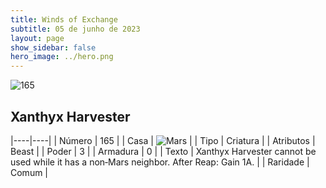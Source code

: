 ```yaml
---
title: Winds of Exchange
subtitle: 05 de junho de 2023
layout: page
show_sidebar: false
hero_image: ../hero.png
---
```


![165](https://mastervault-storage-prod.s3.amazonaws.com/media/card_front/en/600_165_843e2ca45c37_en.png)


## Xanthyx Harvester

|----|----|
| Número | 165 |
| Casa | ![Mars](https://archonarcana.com/images/thumb/d/de/Mars.png/22px-Mars.png "Marte") |
| Tipo | Criatura |
| Atributos | Beast |
| Poder | 3 |
| Armadura | 0 |
| Texto | Xanthyx Harvester cannot be used while it has a non‑Mars neighbor. After Reap: Gain 1A. |
| Raridade | Comum |
